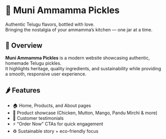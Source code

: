 # 🥒 Muni Ammamma Pickles

Authentic Telugu flavors, bottled with love.  
Bringing the nostalgia of your ammamma’s kitchen — one jar at a time.


## 🚀 Overview
**Muni Ammamma Pickles** is a modern website showcasing authentic, homemade Telugu pickles.  
It highlights heritage, quality ingredients, and sustainability while providing a smooth, responsive user experience.


## 🌶️ Features
- 🏠 Home, Products, and About pages  
- 🍗 Product showcase (Chicken, Mutton, Mango, Pandu Mirchi & more)  
- 💬 Customer testimonials  
- ⚡ “Order Now” CTAs for quick engagement  
- ♻️ Sustainable story + eco-friendly focus  


